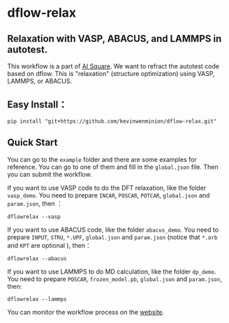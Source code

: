 # dflow-relax
## Relaxation with VASP, ABACUS, and LAMMPS in autotest.
This workflow is a part of [AI Square](https://aissquare.com/). We want to refract the autotest code based on dflow. 
This is "relaxation" (structure optimization) using VASP, LAMMPS, or ABACUS.

## Easy Install：
```
pip install "git+https://github.com/kevinwenminion/dflow-relax.git"
```

## Quick Start
You can go to the `example` folder and there are some examples for reference. You can go to one of them and fill in the `global.json` file. Then you can submit the workflow.

If you want to use VASP code to do the DFT relaxation, like the folder `vasp_demo`. You need to prepare `INCAR`, `POSCAR`, `POTCAR`, `global.json` and `param.json`, then ：
``` 
dflowrelax --vasp
```

If you want to use ABACUS code, like the folder `abacus_demo`. You need to prepare `INPUT`, `STRU`, `*.UPF`, `global.json` and `param.json` (notice that `*.orb` and `KPT` are optional ), then：
```
dflowrelax --abacus
```

If you want to use LAMMPS to do MD calculation, like the folder `dp_demo`. You need to prepare `POSCAR`, `frozen_model.pb`, `global.json` and `param.json`, then:
```
dflowrelax --lammps
```

You can monitor the workflow process on the [website](https://workflows.deepmodeling.com).

